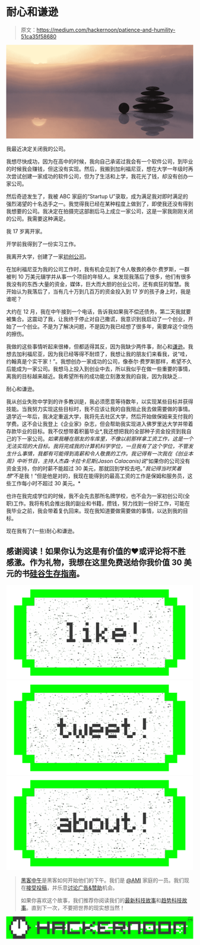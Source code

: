 # 耐心和谦逊

> 原文：<https://medium.com/hackernoon/patience-and-humility-51ca35f58680>

![](img/7730731e1c351870d182957c7668c033.png)

我最近决定关闭我的公司。

我想尽快成功，因为在高中的时候，我向自己承诺过我会有一个软件公司，到毕业的时候我会赚钱，但这没有实现。然后，我搬到加利福尼亚，想在大学一年级时再次尝试创建一家成功的软件公司，但为了生活和上学，我花光了钱，却没有创办一家公司。

然后奇迹发生了，我被 ABC 家庭的“Startup U”录取，成为满足我对即时满足的强烈渴望的十名选手之一。我觉得我已经在某种程度上做到了，即使我还没有得到我想要的公司。我决定在拍摄完这部剧后马上成立一家公司，这是一家我刚刚关闭的公司。我需要这种满足。

我 17 岁离开家。

开学前我得到了一份实习工作。

我离开大学，创建了一家[初创公司](https://hackernoon.com/tagged/startup)。

在加利福尼亚为我的公司工作时，我有机会见到了令人敬畏的泰尔·费罗斯，一群被判 10 万美元辍学并从事一个项目的年轻人。来发现我落后了很多，他们有很多我没有的东西:大量的资金，媒体，巨大而大胆的创业公司，还有疯狂的智慧。我开始认为我落后了，当有几十万到几百万的资金投入到 17 岁的孩子身上时，我是谁呢？

大约在 12 月，我在中午接到一个电话，告诉我如果我不偿还债务，第二天我就要被集合。这震动了我，让我终于停止对自己撒谎，我意识到我启动了一个创业，开始了一个创业。不是为了解决问题，不是因为我已经想了很多年，需要痒这个烧伤的擦伤。

我做的这些事情听起来很棒，但都适得其反，因为我缺少两件事，耐心和[谦逊](https://hackernoon.com/tagged/humility)。我想去加利福尼亚，因为我已经等得不耐烦了，我想让我的朋友们来看我，说“哇，约翰真是个实干家！”。我想创办一家成功的公司，像泰尔·费罗斯那样，希望不久后能成为一家公司。我想马上投入到创业中去，所以我似乎在做一些重要的事情，离我的目标越来越近。我希望所有的成功能立刻激发我的自我，因为我缺乏…

耐心和谦逊。

我从创业失败中学到的许多教训是，我必须愿意等待数年，以实现某些目标并获得技能。当我努力实现这些目标时，我不应该让我的自我阻止我去做需要做的事情。退学近一年后，我决定重返大学，我将先去社区大学，然后开始做保姆来支付我的学费。这不会让我登上《企业家》杂志，但会帮助我实现进入佛罗里达大学并带着存款毕业的目标。我不仅想带着积蓄毕业*,我还想把我的全部种子资金投资到我自己的下一家公司。*如果我睡在朋友的车库里，不像以前那样拿工资工作，这是一个无法实现的大目标。我将完成我的计算机科学学位，一旦我有了这个学位，不管发生什么事情，我都有可能得到高薪和令人敬畏的工作。我记得有一次我在《创业本周》中听节目，主持人杰森·卡拉卡尼斯(Jason Calacanis)说*“如果你的公司没有资金支持，你的时薪不能超过 30 美元，那就回到学校去吧。”*我记得当时笑着想*“不是我！”但是他是对的，我现在能得到的最高工资的工作是保姆和服务员，这些工作每小时不超过 30 美元。*

也许在我完成学位的时候，我不会先去那所名牌学校，也不会为一家初创公司(全职)工作。我将有机会推出我的副业和书籍，攒钱，努力找到一份好工作，可能在我毕业之前，我会带着复仇回来。现在我知道要做需要做的事情，以达到我的目标。

现在我有了(一些)耐心和谦逊。

## 感谢阅读！如果你认为这是有价值的❤或评论将不胜感激。作为礼物，我想在这里免费送给你我价值 30 美元的书[硅谷生存指南](http://www.amazon.com/Silicon-Valley-Survival-Guide-Living-ebook/dp/B016SXVDWG/ref=sr_1_1?ie=UTF8&qid=1449441168&sr=8-1&keywords=silicon+valley+survival+guide)。

[![](img/50ef4044ecd4e250b5d50f368b775d38.png)](http://bit.ly/HackernoonFB)[![](img/979d9a46439d5aebbdcdca574e21dc81.png)](https://goo.gl/k7XYbx)[![](img/2930ba6bd2c12218fdbbf7e02c8746ff.png)](https://goo.gl/4ofytp)

> [黑客中午](http://bit.ly/Hackernoon)是黑客如何开始他们的下午。我们是 [@AMI](http://bit.ly/atAMIatAMI) 家庭的一员。我们现在[接受投稿](http://bit.ly/hackernoonsubmission)，并乐意[讨论广告&赞助](mailto:partners@amipublications.com)机会。
> 
> 如果你喜欢这个故事，我们推荐你阅读我们的[最新科技故事](http://bit.ly/hackernoonlatestt)和[趋势科技故事](https://hackernoon.com/trending)。直到下一次，不要把世界的现实想当然！

[![](img/be0ca55ba73a573dce11effb2ee80d56.png)](https://goo.gl/Ahtev1)